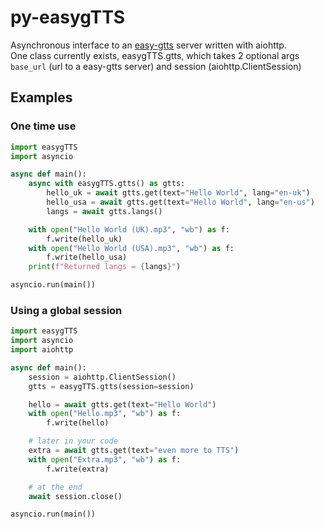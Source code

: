 # py-easygTTS

Asynchronous interface to an [easy-gtts](https://github.com/Gnome-py/easy-gtts-api) server written with aiohttp.  
One class currently exists, easygTTS.gtts, which takes 2 optional args `base_url` (url to a easy-gtts server) and session (aiohttp.ClientSession)

## Examples

### One time use
```python
import easygTTS
import asyncio

async def main():
    async with easygTTS.gtts() as gtts:
        hello_uk = await gtts.get(text="Hello World", lang="en-uk")
        hello_usa = await gtts.get(text="Hello World", lang="en-us")
        langs = await gtts.langs()

    with open("Hello World (UK).mp3", "wb") as f:
        f.write(hello_uk)
    with open("Hello World (USA).mp3", "wb") as f:
        f.write(hello_usa)
    print(f"Returned langs = {langs}")

asyncio.run(main())
```

### Using a global session
```python
import easygTTS
import asyncio
import aiohttp

async def main():
    session = aiohttp.ClientSession()
    gtts = easygTTS.gtts(session=session)

    hello = await gtts.get(text="Hello World")
    with open("Hello.mp3", "wb") as f:
        f.write(hello)

    # later in your code
    extra = await gtts.get(text="even more to TTS")
    with open("Extra.mp3", "wb") as f:
        f.write(extra)

    # at the end
    await session.close()

asyncio.run(main())
```